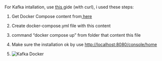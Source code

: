 For Kafka intallation, use [this ](https://www.conduktor.io/get-started/ "‌")gide (with curl), i used these steps:

1. Get Docker Compose content from[ here ](https://raw.githubusercontent.com/conduktor/conduktor-platform/main/quick-start.yml "‌")
2. Create docker-compose.yml file with this content
3. command “docker compose up” from folder that content this file
4. Make sure the installation ok by use [http://localhost:8080/console/home](http://localhost:8080/console/home "‌")

5. ![Kafka Docker](https://github.com/amielc1/LearnKafka/assets/2409265/9f17c172-2101-416c-949b-7c9946a3c8a5)
